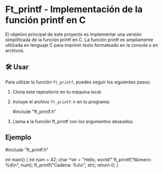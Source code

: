 <h1>Ft_printf - Implementación de la función printf en C</h1>
<p>
 El objetivo principal de este proyecto es implementar una versión simplificada de la función printf en C. La función printf es ampliamente utilizada en lenguaje C para imprimir texto formateado en la consola o en archivos.
</p>

<h2>🛠️ Usar </h2>

<p> 
  
Para utilizar la función `ft_printf`, puedes seguir los siguientes pasos:

1. Clona este repositorio en tu máquina local.

2. Incluye el archivo `ft_printf.h` en tu programa:

   #include "ft_printf.h" 
  
3. Llama a la función ft_printf con los argumentos deseados.
  
</p>

<h2> Ejemplo </h2>

<p> 
  
#include "ft_printf.h"
 
int main()
{
 int num = 42;
 char *str = "Hello, world!"
 ft_printf("Número: %d\n", num);
 ft_printf("Cadena: %s\n", str);
 return 0;
 }
</p>
